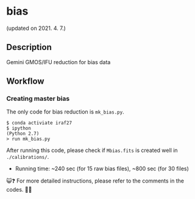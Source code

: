 # bias
(updated on 2021. 4. 7.)

## Description
Gemini GMOS/IFU reduction for bias data

## Workflow

### Creating master bias
The only code for bias reduction is ``mk_bias.py``.

```
$ conda activiate iraf27 
$ ipython
(Python 2.7)
> run mk_bias.py
```

After running this code, please check if ``Mbias.fits`` is created well in `./calibrations/`.
* Running time: ~240 sec (for 15 raw bias files), ~800 sec (for 30 files)

:smiley_cat:❓ For more detailed instructions, please refer to the comments in the codes. :turtle::whale: 
